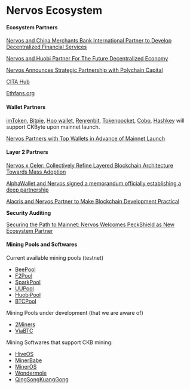 # Nervos Ecosystem

#### **Ecosystem Partners**

[Nervos and China Merchants Bank International Partner to Develop Decentralized Financial Services](https://medium.com/nervosnetwork/nervos-partners-with-china-merchants-bank-international-cmbi-to-develop-decentralized-financial-367082331e2d)  


[Nervos and Huobi Partner For The Future Decentralized Economy](https://medium.com/nervosnetwork/nervos-and-huobi-partner-for-the-future-decentralized-economy-7216b7ccba2a)  


[Nervos Announces Strategic Partnership with Polychain Capital](https://medium.com/nervosnetwork/nervos-and-polychain-capital-bf4c2b413bf1)  


[CITA Hub](https://www.citahub.com/)  


[Ethfans.org](https://ethfans.org/)  


#### **Wallet Partners**

[imToken](https://token.im/?locale=en-us), [Bitpie](https://bitpie.com), [Hoo wallet](https://hoo.com/), [Renrenbit](https://www.renrenbit.com/index.html#/), [Tokenpocket](https://www.tokenpocket.pro/), [Cobo](https://cobo.com/), [Hashkey‌](https://www.hashkey.com/) will support CKByte upon mainnet launch.  
  
[Nervos Partners with Top Wallets in Advance of Mainnet Launch](https://medium.com/nervosnetwork/nervos-partners-with-top-wallets-in-advance-of-mainnet-launch-87e24ecf3926)  


#### **Layer 2**‌ Partners

[Nervos x Celer: Collectively Refine Layered Blockchain Architecture Towards Mass Adoption](https://medium.com/nervosnetwork/nervos-x-celer-collectively-refine-layered-blockchain-architecture-towards-mass-adoption-4f8fdbfaff23)  
  
[AlphaWallet and Nervos signed a memorandum officially establishing a deep partnership](https://developpaper.com/alphawallet-and-nervos-signed-a-memorandum-officially-establishing-a-deep-partnership/)  
  
[Alacris and Nervos Partner to Make Blockchain Development Practical](https://medium.com/alacris/alacris-and-nervos-partner-to-create-solutions-for-blockchain-6452b46d98ca)  
  
**‌Security Auditing**

[Securing the Path to Mainnet: Nervos Welcomes PeckShield as New Ecosystem Partner](https://medium.com/nervosnetwork/securing-the-path-to-mainnet-40707cda3a98)  
  


#### Mining Pools and Softwares

 Current available mining pools \(testnet\)

* [BeePool](https://www.beepool.org/tutorial/ckb)
* [F2Pool](https://blog.f2pool.com/zh/help/mining-tutorial/start-mining/ckb)
* [SparkPool](https://support.sparkpool.com/hc/zh-cn/articles/360000440961)
* [UUPool](https://uupool.cn/tutorial/66)
* [HuobiPool](https://www.huobipool.com/pow/innovative)
* [BTCPool](https://pool.btc.com/)

Mining Pools under development \(that we are aware of\)

* [2Miners](https://2miners.com/ckb-mining-pool)
* [ViaBTC](https://www.viabtc.com/)

 Mining Softwares that support CKB mining:

* [HiveOS](https://hiveos.farm/)
* [MinerBabe](https://www.minerbabe.com/pc.html/#/)
* [MinerOS](https://www.mineros.cn/index.php/zh/newprofit/394-ckb-nervos)
* [Wondermole](https://wondermole.io/)
* [QingSongKuangGong](http://www.qskg.top/ckb.html)

  



